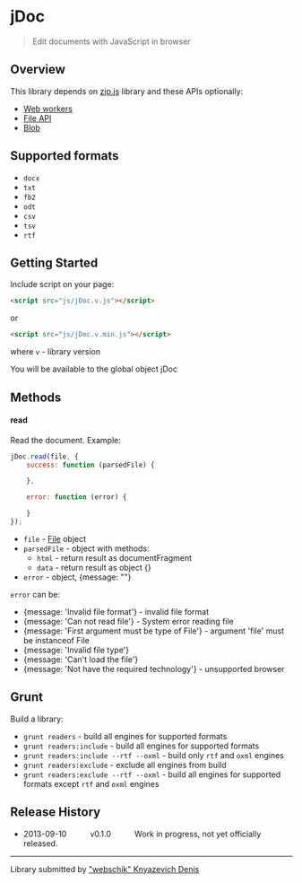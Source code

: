 jDoc
===

> Edit documents with JavaScript in browser

## Overview
This library depends on [zip.js](http://gildas-lormeau.github.io/zip.js/) library and these APIs optionally:
* [Web workers](https://developer.mozilla.org/en-US/docs/Web/Guide/Performance/Using_web_workers)
* [File API](https://developer.mozilla.org/en-US/docs/Trash/File_APIs)
* [Blob](https://developer.mozilla.org/en-US/docs/Web/API/Blob)

## Supported formats
* `docx`
* `txt`
* `fb2`
* `odt`
* `csv`
* `tsv`
* `rtf`

## Getting Started
Include script on your page:

```html
<script src="js/jDoc.v.js"></script>
```
or
```html
<script src="js/jDoc.v.min.js"></script>
```
where `v` - library version

You will be available to the global object jDoc

## Methods


#### read
Read the document.
Example:

```js
jDoc.read(file, {
    success: function (parsedFile) {

    },

    error: function (error) {

    }
});
```

* `file` - [File](https://developer.mozilla.org/en-US/docs/Web/API/File) object
* `parsedFile` - object with methods:
  * `html` - return result as documentFragment
  * `data` - return result as object {}
* `error` - object, {message: ""}

`error` can be:
 * {message: 'Invalid file format'} - invalid file format
 * {message: 'Can not read file'} - System error reading file
 * {message: 'First argument must be type of File'} - argument 'file' must be instanceof File
 * {message: 'Invalid file type'}
 * {message: 'Can't load the file'}
 * {message: 'Not have the required technology'} - unsupported browser

## Grunt
Build a library:
* `grunt readers` - build all engines for supported formats
* `grunt readers:include` - build all engines for supported formats
* `grunt readers:include --rtf --oxml` - build only `rtf` and `oxml` engines
* `grunt readers:exclude` - exclude all engines from build
* `grunt readers:exclude --rtf --oxml` - build all engines for supported formats except `rtf` and `oxml` engines

## Release History

 * 2013-09-10   v0.1.0   Work in progress, not yet officially released.

---

Library submitted by ["webschik" Knyazevich Denis](https://github.com/webschik)
